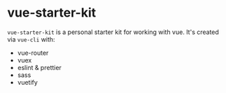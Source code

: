 # vue-starter-kit

`vue-starter-kit` is a personal starter kit for working with vue. It's created via `vue-cli` with:

* vue-router
* vuex
* eslint & prettier
* sass
* vuetify